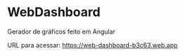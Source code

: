 # WebDashboard
Gerador de gráficos feito em Angular

URL para acessar: https://web-dashboard-b3c63.web.app